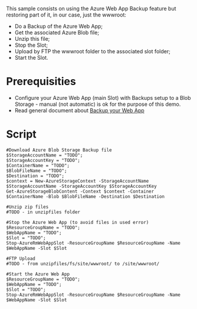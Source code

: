 This sample consists on using the Azure Web App Backup feature but restoring part of it, in our case, just the wwwroot:
  - Do a Backup of the Azure Web App;
  - Get the associated Azure Blob file;
  - Unzip this file;
  - Stop the Slot;
  - Upload by FTP the wwwroot folder to the associated slot folder;
  - Start the Slot.

# Prerequisities
- Configure your Azure Web App (main Slot) with Backups setup to a Blob Storage - manual (not automatic) is ok for the purpose of this demo.
- Read general document about [Backup your Web App](https://docs.microsoft.com/en-us/azure/app-service/web-sites-backup)

# Script

```
#Download Azure Blob Storage Backup file
$StorageAccountName = "TODO";
$StorageAccountKey = "TODO";
$ContainerName = "TODO";
$BlobFileName = "TODO";
$Destination = "TODO";
$context = New-AzureStorageContext -StorageAccountName $StorageAccountName -StorageAccountKey $StorageAccountKey
Get-AzureStorageBlobContent -Context $context -Container $ContainerName -Blob $BlobFileName -Destination $Destination

#Unzip zip files
#TODO - in unzipfiles folder

#Stop the Azure Web App (to avoid files in used error)
$ResourceGroupName = "TODO";
$WebAppName = "TODO";
$Slot = "TODO";
Stop-AzureRmWebAppSlot -ResourceGroupName $ResourceGroupName -Name $WebAppName -Slot $Slot

#FTP Upload
#TODO - from unzipfiles/fs/site/wwwroot/ to /site/wwwroot/

#Start the Azure Web App
$ResourceGroupName = "TODO";
$WebAppName = "TODO";
$Slot = "TODO";
Stop-AzureRmWebAppSlot -ResourceGroupName $ResourceGroupName -Name $WebAppName -Slot $Slot
```